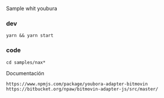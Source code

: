 Sample whit youbura

### dev

	yarn && yarn start

### code 

	cd samples/nax*

Documentación

	https://www.npmjs.com/package/youbora-adapter-bitmovin
	https://bitbucket.org/npaw/bitmovin-adapter-js/src/master/